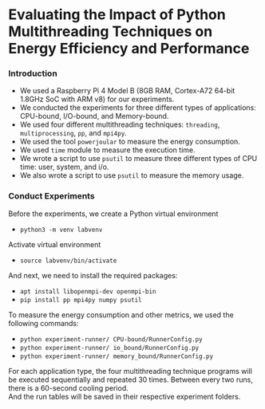 # Evaluating the Impact of Python Multithreading Techniques on Energy Efficiency and Performance
### Introduction
- We used a Raspberry Pi 4 Model B (8GB RAM, Cortex-A72 64-bit 1.8GHz SoC with ARM v8) for our experiments.
- We conducted the experiments for three different types of applications: CPU-bound, I/O-bound, and Memory-bound.
- We used four different multithreading techniques: `threading`, `multiprocessing`, `pp`, and `mpi4py`.
- We used the tool `powerjoular` to measure the energy consumption.
- We used `time` module to measure the execution time.
- We wrote a script to use `psutil` to measure three different types of CPU time: user, system, and i/o.
- We also wrote a script to use `psutil` to measure the memory usage.

### Conduct Experiments
Before the experiments, we create a Python virtual environment
- `python3 -m venv labvenv`

Activate virtual environment
- `source labvenv/bin/activate`

And next, we need to install the required packages:
- `apt install libopenmpi-dev openmpi-bin`
- `pip install pp mpi4py numpy psutil`

To measure the energy consumption and other metrics, we used the following commands:
- `python experiment-runner/ CPU-bound/RunnerConfig.py`
- `python experiment-runner/ io_bound/RunnerConfig.py`
- `python experiment-runner/ memory_bound/RunnerConfig.py`

For each application type, the four multithreading technique programs will be executed sequentially and repeated 30 times. Between every two runs, there is a 60-second cooling period.  
And the run tables will be saved in their respective experiment folders.
